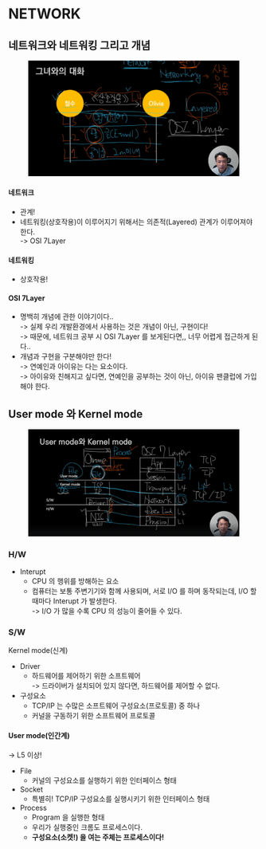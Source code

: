# NETWORK

## 네트워크와 네트워킹 그리고 개념

<figure><img src="../../.gitbook/assets/image (19).png" alt=""><figcaption></figcaption></figure>

#### 네트워크

* 관계!
* 네트워킹(상호작용)이 이루어지기 위해서는 의존적(Layered) 관계가 이루어져야 한다.\
  \-> OSI 7Layer

#### 네트워킹

* 상호작용!

#### OSI 7Layer

* 명백히 개념에 관한 이야기이다..\
  \-> 실제 우리 개발환경에서 사용하는 것은 개념이 아닌, 구현이다!\
  \-> 때문에, 네트워크 공부 시 OSI 7Layer 를 보게된다면,, 너무 어렵게 접근하게 된다..
* 개념과 구현을 구분해야만 한다!\
  \-> 연예인과 아이유는 다는 요소이다.\
  \-> 아이유와 친해지고 싶다면, 연예인을 공부하는 것이 아닌, 아이유 팬클럽에 가입해야 한다.

## User mode 와 Kernel mode

<figure><img src="../../.gitbook/assets/image (23).png" alt=""><figcaption></figcaption></figure>

### H/W

* Interupt
  * CPU 의 행위를 방해하는 요소
  * 컴퓨터는 보통 주변기기와 함께 사용되며, 서로 I/O 를 하며 동작되는데, I/O 할 때마다 Interupt 가 발생한다.\
    \-> I/O 가 많을 수록 CPU 의 성능이 줄어들 수 있다.

### S/W

Kernel mode(신계)

* Driver
  * 하드웨어를 제어하기 위한 소프트웨어\
    \-> 드라이버가 설치되어 있지 않다면, 하드웨어를 제어할 수 없다.
* 구성요소
  * TCP/IP 는 수많은 소프트웨어 구성요소(프로토콜) 중 하나
  * 커널을 구동하기 위한 소프트웨어 프로토콜

#### User mode(인간계)

\-> L5 이상!

* File
  * 커널의 구성요소를 실행하기 위한 인터페이스 형태
* Socket
  * 특별히! TCP/IP 구성요소를 실행시키기 위한 인터페이스 형태
* Process
  * Program 을 실행한 형태
  * 우리가 실행중인 크롬도 프로세스이다.
  * **구성요소(소켓!) 을 여는 주체는 프로세스이다!**

